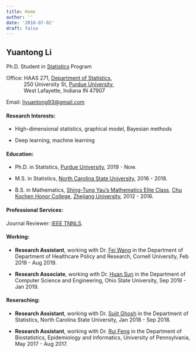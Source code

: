 ```yaml
---
title: Home
author: ''
date: '2018-07-02'
draft: false
---
```


## Yuantong Li 

Ph.D. Student in [Statistics](http://www.stat.purdue.edu/academic_programs/graduate/gradPhd.php) Program

Office: HAAS 271, [Department of Statistics](http://www.stat.purdue.edu/index.php),<br/>
&nbsp;&nbsp;&nbsp;&nbsp;&nbsp;&nbsp;&nbsp;&nbsp;&nbsp;&nbsp;&nbsp;
250 University St, [Purdue University](https://www.purdue.edu),<br/>
&nbsp;&nbsp;&nbsp;&nbsp;&nbsp;&nbsp;&nbsp;&nbsp;&nbsp;&nbsp;&nbsp;
West Lafayette, Indiana IN 47907

Email: <liyuantong93@gmail.com>

#### Research Interests:

* High-dimensional statistics, graphical model, Bayesian methods

* Deep learning, machine learning

#### Education:

* Ph.D. in Statistics, [Purdue University](http://www.stat.purdue.edu), 2019 - Now.

* M.S. in Statistics, [North Carolina State University](https://www.stat.ncsu.edu), 2016 - 2018.

* B.S. in Mathematics, [Shing-Tung Yau’s Mathematics Elite Class](http://www.yau-awards.org/yauclass.php), [Chu Kochen Honor College](http://ckc.zju.edu.cn/english/), [Zhejiang University](https://www.zju.edu.cn/english/), 2012 - 2016.


#### Professional Services:

Journal Reviewer: [IEEE TNNLS](https://ieeexplore.ieee.org/xpl/RecentIssue.jsp?punumber=5962385).

#### Working:

*  **Research Assistant**, working with Dr. [Fei Wang](https://sites.google.com/site/feiwang03/) in the Department of Department of Healthcare Policy and Research, Cornell University, Feb 2019 - Aug 2019.

*  **Research Associate**, working with Dr. [Huan Sun](http://web.cse.ohio-state.edu/~sun.397/) in the Department of Computer Science and Engineering, Ohio State University, Sep 2018 - Jan 2019.

#### Reseraching:

*  **Research Assistant**, working with Dr. [Sujit Ghosh](https://www.stat.ncsu.edu/people/ghosh/) in the Department of Statistics, North Carolina State University, Jan 2018 - Sep 2018.

*  **Research Assistant**, working with Dr. [Rui Feng](https://www.dbei.med.upenn.edu/bio/rui-feng-phd) in the
Department of Biostatistics, Epidemiology and Informatics, University of Pennsylvania, May 2017 - Aug 2017.














